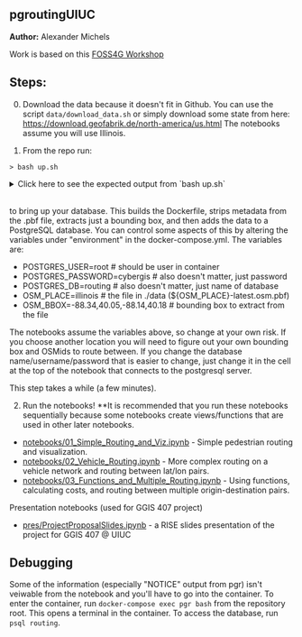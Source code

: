 
## pgroutingUIUC

**Author:** Alexander Michels

Work is based on this [FOSS4G Workshop](https://workshop.pgrouting.org/2.7/en/index.html)

## Steps:

0. Download the data because it doesn't fit in Github. You can use the script `data/download_data.sh` or simply download some state from here: https://download.geofabrik.de/north-america/us.html The notebooks assume you will use Illinois.


1. From the repo run:

```
> bash up.sh
```

<details>
    <summary>Click here to see the expected output from `bash up.sh`</summary>

```bash
Building pgr
Step 1/2 : FROM pgrouting/pgrouting:12-3.0-3.0.1
 ---> de07041c0250
Step 2/2 : RUN apt update && apt install --fix-missing -y --no-install-recommends   bzip2   osm2pgrouting   osmctools   osmium-tool
 ---> Using cache
 ---> a0ffd185a0f2
Successfully built a0ffd185a0f2
Successfully tagged pgroutinguiuc_pgr:latest
Creating pgroutinguiuc_pgr_1 ... done
Execution starts at: Thu Sep  8 16:03:38 2022

***************************************************
           COMMAND LINE CONFIGURATION             *
***************************************************
Filename = illinois-extracted.osm
Configuration file = /usr/share/osm2pgrouting/mapconfig.xml
host = localhost
port = 5432
dbname = routing
username = alex
schema= 
prefix = 
suffix = 
Drop tables
Don't create indexes
Don't add OSM nodes
***************************************************
Testing database connection: routing
database connection successful: routing
Connecting to the database
connection success

Dropping tables...
TABLE: ways dropped ... OK.
TABLE: ways_vertices_pgr dropped ... OK.
TABLE: pointsofinterest dropped ... OK.
TABLE: configuration dropped ... OK.
TABLE: osm_nodes dropped ... OK.
TABLE: osm_ways dropped ... OK.
TABLE: osm_relations dropped ... OK.

Creating tables...
TABLE: ways_vertices_pgr created ... OK.
TABLE: ways created ... OK.
TABLE: pointsofinterest created ... OK.
TABLE: configuration created ... OK.
Opening configuration file: /usr/share/osm2pgrouting/mapconfig.xml
    Parsing configuration

Exporting configuration ...
  - Done 
Counting lines ...
  - Done 
Opening data file: illinois-extracted.osm	total lines: 1156418
    Parsing data


End Of file


    Finish Parsing data

Adding auxiliary tables to database...

Export Ways ...
    Processing 53109 ways:
[******************|                                ] (37%) Total processed: 20000	 Vertices inserted: 36305	Split ways inserted 44994
[*************************************|             ] (75%) Total processed: 40000	 Vertices inserted: 17184	Split ways inserted 29033
[**************************************************|] (100%) Total processed: 53109	 Vertices inserted: 705	Split ways inserted 2327

Creating indexes ...

Processing Points of Interest ...
#########################
size of streets: 53109
Execution started at: Thu Sep  8 16:03:38 2022
Execution ended at:   Thu Sep  8 16:04:04 2022
Elapsed time: 25.837 Seconds.
User CPU time: -> 5.03359 seconds
#########################
```

</details>

<br />

to bring up your database. This builds the Dockerfile, strips metadata from the .pbf file, extracts just a bounding box, and then adds the data to a PostgreSQL database. You can control some aspects of this by altering the variables under "environment" in the docker-compose.yml. The variables are:

- POSTGRES_USER=root  # should be user in container
- POSTGRES_PASSWORD=cybergis  # also doesn't matter, just password
- POSTGRES_DB=routing  # also doesn't matter, just name of database
- OSM_PLACE=illinois  # the file in ./data (${OSM_PLACE}-latest.osm.pbf)
- OSM_BBOX=-88.34,40.05,-88.14,40.18  # bounding box to extract from the file

The notebooks assume the variables above, so change at your own risk. If you choose another location you will need to figure out your own bounding box and OSMids to route between. If you change the database name/username/password that is easier to change, just change it in the cell at the top of the notebook that connects to the postgresql server.

This step takes a while (a few minutes).

2. Run the notebooks! **It is recommended that you run these notebooks sequentially because some notebooks create views/functions that are used in other later notebooks.

* [notebooks/01_Simple_Routing_and_Viz.ipynb](notebooks/01_Simple_Routing_and_Viz.ipynb) - Simple pedestrian routing and visualization.
* [notebooks/02_Vehicle_Routing.ipynb](notebooks/02_Vehicle_Routing.ipynb) - More complex routing on a vehicle network and routing between lat/lon pairs.
* [notebooks/03_Functions_and_Multiple_Routing.ipynb](notebooks/03_Functions_and_Multiple_Routing.ipynb) - Using functions, calculating costs, and routing between multiple origin-destination pairs.

Presentation notebooks (used for GGIS 407 project)

* [pres/ProjectProposalSlides.ipynb](pres/ProjectProposalSlides.ipynb) - a RISE slides presentation of the project for GGIS 407 @ UIUC



## Debugging

Some of the information (especially "NOTICE" output from pgr) isn't veiwable from the notebook and you'll have to go into the container. To enter the container, run `docker-compose exec pgr bash` from the repository root. This opens a terminal in the container. To access the database, run `psql routing`.